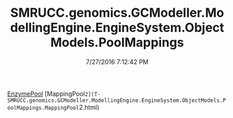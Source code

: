 ﻿---
title: SMRUCC.genomics.GCModeller.ModellingEngine.EngineSystem.ObjectModels.PoolMappings
date: 7/27/2016 7:12:42 PM
---

[EnzymePool](T-SMRUCC.genomics.GCModeller.ModellingEngine.EngineSystem.ObjectModels.PoolMappings.EnzymePool.html)
[MappingPool`2](T-SMRUCC.genomics.GCModeller.ModellingEngine.EngineSystem.ObjectModels.PoolMappings.MappingPool`2.html)
